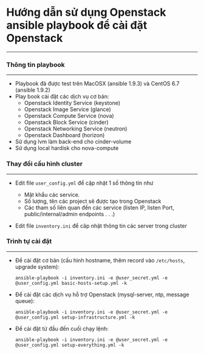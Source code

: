 Hướng dẫn sử dụng Openstack ansible playbook để cài đặt Openstack
=================================================================
---
### Thông tin playbook
---
- Playbook đã được test trên MacOSX (ansible 1.9.3) và CentOS 6.7 (ansible 1.9.2)
- Play book cài đặt các dịch vụ cơ bản:
	* Openstack Identity Service (keystone)
	* Openstack Image Service (glance)
	* Openstack Compute Service (nova)
	* Openstack Block Service (cinder)
	* Openstack Networking Service (neutron)
	* Openstack Dashboard (horizon)
- Sử dụng lvm làm back-end cho cinder-volume
- Sử dụng local hardisk cho nova-compute

### Thay đổi cấu hình cluster
---
- Edit file `user_config.yml` để cập nhật 1 số thông tin như
	* Mật khẩu các service.
	* Số lượng, tên các project sẽ được tạo trong Openstack
	* Các tham số liên quan đến các service (listen IP, listen Port, public/internal/admin endpoints . . .)

- Edit file `inventory.ini` để câp nhật thông tin các server trong cluster

### Trình tự cài đặt
---
- Để cài đặt cơ bản (cấu hình hostname, thêm record vào `/etc/hosts`, upgrade system):

	```ansible-playbook -i inventory.ini -e @user_secret.yml -e @user_config.yml basic-hosts-setup.yml -k```
- Để cài đặt các dịch vụ hỗ trợ Openstack (mysql-server, ntp, message queue):

	```ansible-playbook -i inventory.ini -e @user_secret.yml -e @user_config.yml setup-infrastructure.yml -k```
- Để cài đặt từ đầu đến cuối chạy lệnh:

	```ansible-playbook -i inventory.ini -e @user_secret.yml -e @user_config.yml setup-everything.yml -k```
